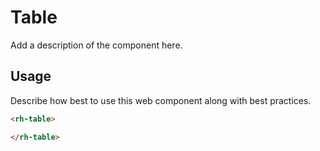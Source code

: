 # Table
Add a description of the component here.

## Usage
Describe how best to use this web component along with best practices.

```html
<rh-table>

</rh-table>
```
